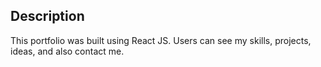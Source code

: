 ## Description

This portfolio was built using React JS. Users can see my skills, projects, ideas, and also contact me. 
